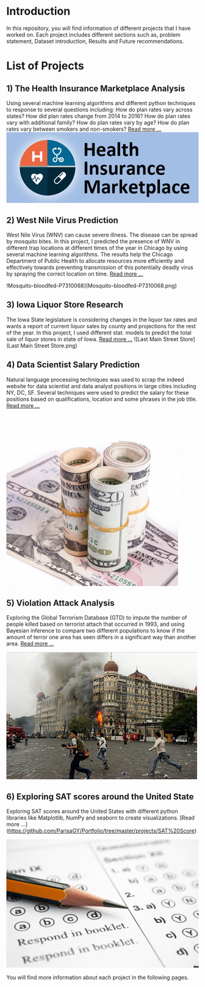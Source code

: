 

# Introduction

In this repository, you will find information of different projects that I have worked on. Each project includes different sections such as, problem statement, Dataset introduction, Results and Future recommendations.

# List of Projects

## 1) The Health Insurance Marketplace Analysis

Using several machine learning algorithms and different python techniques to response to several questions including: How do plan rates vary across states? How did plan rates change from 2014 to 2016? How do plan rates vary with additional family? How do plan rates vary by age? How do plan rates vary between smokers and non-smokers? [Read more ...](https://github.com/ParisaGY/Portfolio/tree/master/projects/Health-insurance)
![health-insurance-marketplace](health-insurance-marketplace.png) 

## 2) West Nile Virus Prediction

West Nile Virus (WNV) can cause severe illness. The disease can be spread by mosquito bites. In this project, I predicted the presence of WNV in different trap locations at different times of the year in Chicago by using several machine learning algorithms. The results help the Chicago Department of Public Health to allocate resources more efficiently and effectively towards preventing transmission of this potentially deadly virus by spraying the correct location on time. [Read more ...](https://github.com/ParisaGY/Portfolio/tree/master/projects/WNV)

!Mosquito-bloodfed-P7310068](Mosquito-bloodfed-P7310068.png)
## 3) Iowa Liquor Store Research

The Iowa State legislature is considering changes in the liquor tax rates and wants a report of current liquor sales by county and projections for the rest of the year. In this project, I used different stat. models to predict the total sale of liquor stores in state of Iowa. [Read more ...](https://github.com/ParisaGY/Portfolio/tree/master/projects/Iowa%20liquor%20store)
![Last Main Street Store](Last Main Street Store.png)

## 4) Data Scientist Salary Prediction

Natural language processing techniques was used to scrap the indeed website for data scientist and data analyst positions in large cities including NY, DC, SF. Several techniques were used to predict the salary for these positions based on qualifications, location and some phrases in the job title. [Read more ...](https://github.com/ParisaGY/Portfolio/tree/master/projects/NLP)

![Salary-money](Salary-money.png)
## 5) Violation Attack Analysis

Exploring the Global Terrorism Database (GTD) to impute the number of people killed based on terrorist attach that occurred in 1993, and using Bayesian inference to compare two different populations to know if the amount of terror one area has seen differs in a significant way than another area. [Read more ...](https://github.com/ParisaGY/Portfolio/tree/master/projects/Violation%20attack)

![2008-Mumbai-Attack](2008-Mumbai-Attack.png)
## 6) Exploring SAT scores around the United State

Exploring SAT scores around the United States with different python libraries like Matplotlib, NumPy and seaborn to create visualizations. [Read more ...] (https://github.com/ParisaGY/Portfolio/tree/master/projects/SAT%20Score)

![sat-scores](sat-scores.png)

You will find more information about each project in the following pages.














